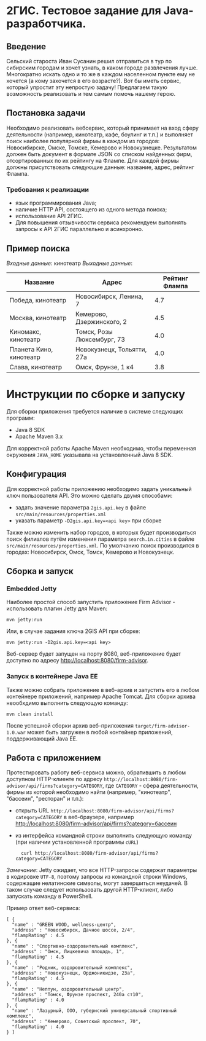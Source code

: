 # 2ГИС. Тестовое задание для Java-разработчика.

## Введение
Сельский староста Иван Сусанин решил отправиться в тур по сибирским городам и хочет узнать, в каком городе развлечения лучше. Многократно искать одно и то же в каждом населенном пункте ему не хочется (а кому захочется в его возрасте?). Вот бы иметь сервис, который упростит эту непростую задачу! Предлагаем такую возможность реализовать и тем самым помочь нашему герою.

## Постановка задачи
Необходимо реализовать веб­сервис, который принимает на вход сферу деятельности (например, кинотеатр, кафе, боулинг и т.п.) и выполняет поиск наиболее популярной фирмы в каждом из городов: Новосибирске, Омске, Томске, Кемерово и Новокузнецке. Результатом должен быть документ в формате JSON со списком найденных фирм, отсортированных по их рейтингу на Флампе. Для каждой фирмы должны присутствовать следующие данные: название, адрес, рейтинг Флампа.

### Требования к реализации

- язык программирования Java;
- наличие HTTP API, состоящего из одного метода поиска;
- использование API 2ГИС.
- Для повышения отзывчивости сервиса рекомендуем выполнять запросы к API 2ГИС параллельно и асинхронно.

## Пример поиска
_Входные данные_: кинотеатр
_Выходные данные_:

| Название | Адрес | Рейтинг Флампа |
| --- | --- | --- |
| Победа, кинотеатр | Новосибирск, Ленина, 7 | 4.7 |
| Москва, кинотеатр | Кемерово, Дзержинского, 2 | 4.5 |
| Киномакс, кинотеатр | Томск, Розы Люксембург, 73 | 4.0 |
| Планета Кино, кинотеатр | Новокузнецк, Тольятти, 27а | 4.0 |
| Слава, кинотеатр | Омск, Фрунзе, 1 к4 | 3.8 |

# Инструкции по сборке и запуску

Для сборки приложения требуется наличие в системе следующих программ:
- Java 8 SDK
- Apache Maven 3.x

Для корректной работы Apache Maven необходимо, чтобы переменная окружения `JAVA_HOME` указывала на установленный Java 8 SDK.

## Конфигурация
Для корректной работы приложению необходимо задать уникальный ключ пользователя API. Это можно сделать двумя способами:
- задать значение параметра `2gis.api.key` в файле `src/main/resources/properties.xml`
- указать параметр `-D2gis.api.key=<api key>` при сборке

Также можно изменить набор городов, в которых будет производиться поиск филиалов путём изменения параметра `search.in.cities` в файле `src/main/resources/properties.xml`.
По умолчанию поиск производится в городах: Новосибирск, Омск, Томск, Кемерово и Новокузнецк.

## Сборка и запуск
### Embedded Jetty
Наиболее простой способ запустить приложение Firm Advisor - использовать плагин Jetty для Maven:

	mvn jetty:run

Или, в случае задания ключа 2GIS API при сборке:

	mvn jetty:run -D2gis.api.key=<api key>

Веб-сервер будет запущен на порту 8080, веб-приложение будет доступно по адресу <http://localhost:8080/firm-advisor>.

### Запуск в контейнере Java EE
Также можно собрать приложение в веб-архив и запустить его в любом контейнере приложений, например Apache Tomcat.
Для сборки архива неообхдимо выполнить следующую команду:

	mvn clean install

После успешной сборки архив веб-приложения `target/firm-advisor-1.0.war` может быть загружен в любой контейнер приложений, поддерживающий Java EE.

## Работа с приложением	
Протестировать работу веб-сервиса можно, обратившить в любом доступном HTTP-клиенте по адресу `http://localhost:8080/firm-advisor/api/firms?category=CATEGORY`, где `CATEGORY` - сфера деятельности, фирмы из которой необходимо найти (например, "кинотеатр", "бассеин", "ресторан" и т.п.):
- открыть URL `http://localhost:8080/firm-advisor/api/firms?category=CATEGORY` в веб-браузере, например <http://localhost:8080/firm-advisor/api/firms?category=бассеин>
- из интерфейса командной строки выполнить следующую команду (при наличии установленной программы `cURL`)

		curl http://localhost:8080/firm-advisor/api/firms?category=CATEGORY
	
*Замечание*: Jetty ожидает, что все HTTP-запросы содержат параметры в кодировке `UTF-8`, поэтому запросы из командной строки Windows, содержащие нелатинские символы, могут завершиться неудачей. В таком случае следует использовать другой HTTP-клиент, либо запускать команду в PowerShell.

Пример ответ веб-сервиса:

	[ {
	  "name" : "GREEN WOOD, wellness-центр",
	  "address" : "Новосибирск, Дачное шоссе, 2/4",
	  "flampRating" : 4.5
	}, {
	  "name" : "Спортивно-оздоровительный комплекс",
	  "address" : "Омск, Лицкевича площадь, 1",
	  "flampRating" : 4.5
	}, {
	  "name" : "Родник, оздоровительный комплекс",
	  "address" : "Новокузнецк, Орджоникидзе, 23а",
	  "flampRating" : 4.5
	}, {
	  "name" : "Нептун, оздоровительный центр",
	  "address" : "Томск, Фрунзе проспект, 240а ст10",
	  "flampRating" : 4.0
	}, {
	  "name" : "Лазурный, ООО, губернский универсальный спортивный комплекс",
	  "address" : "Кемерово, Советский проспект, 70",
	  "flampRating" : 4.0
	} ]
